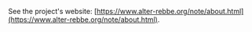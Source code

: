 See the project's website: [https://www.alter-rebbe.org/note/about.html](https://www.alter-rebbe.org/note/about.html).
